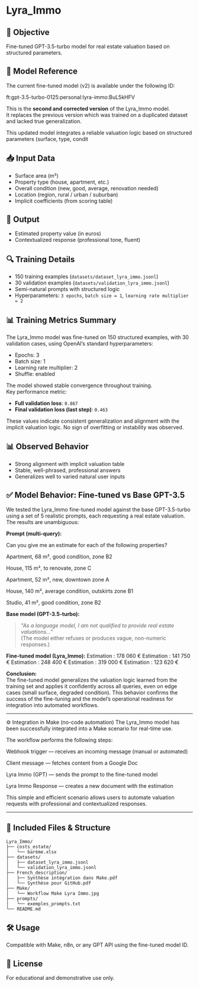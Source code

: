 # Lyra_Immo

## 🏡 Objective
Fine-tuned GPT-3.5-turbo model for real estate valuation based on structured parameters.

## 🧬 Model Reference

The current fine-tuned model (v2) is available under the following ID:

ft:gpt-3.5-turbo-0125:personal:lyra-immo:BuL5kHFV

This is the **second and corrected version** of the Lyra_Immo model.  
It replaces the previous version which was trained on a duplicated dataset and lacked true generalization.

This updated model integrates a reliable valuation logic based on structured parameters (surface, type, condit

## 📥 Input Data
- Surface area (m²)
- Property type (house, apartment, etc.)
- Overall condition (new, good, average, renovation needed)
- Location (region, rural / urban / suburban)
- Implicit coefficients (from scoring table)

## 🧾 Output
- Estimated property value (in euros)
- Contextualized response (professional tone, fluent)

## 🔍 Training Details
- 150 training examples (`datasets/dataset_lyra_immo.jsonl`)
- 30 validation examples (`datasets/validation_lyra_immo.jsonl`)
- Semi-natural prompts with structured logic
- Hyperparameters: `3 epochs`, `batch size = 1`, `learning rate multiplier = 2`

## 📊 Training Metrics Summary

The Lyra_Immo model was fine-tuned on 150 structured examples, with 30 validation cases, using OpenAI’s standard hyperparameters:

- Epochs: 3  
- Batch size: 1  
- Learning rate multiplier: 2  
- Shuffle: enabled

The model showed stable convergence throughout training.  
Key performance metric:

- **Full validation loss**: `0.867`  
- **Final validation loss (last step)**: `0.463`

These values indicate consistent generalization and alignment with the implicit valuation logic. No sign of overfitting or instability was observed.


## 📊 Observed Behavior
- Strong alignment with implicit valuation table
- Stable, well-phrased, professional answers
- Generalizes well to varied natural user inputs

## ✅ Model Behavior: Fine-tuned vs Base GPT-3.5

We tested the Lyra_Immo fine-tuned model against the base GPT-3.5-turbo using a set of 5 realistic prompts, each requesting a real estate valuation. The results are unambiguous:

**Prompt (multi-query):**

Can you give me an estimate for each of the following properties?

Apartment, 68 m², good condition, zone B2

House, 115 m², to renovate, zone C

Apartment, 52 m², new, downtown zone A

House, 140 m², average condition, outskirts zone B1

Studio, 41 m², good condition, zone B2


**Base model (GPT-3.5-turbo):**  
> *"As a language model, I am not qualified to provide real estate valuations..."*  
> (The model either refuses or produces vague, non-numeric responses.)

**Fine-tuned model (Lyra_Immo):**
Estimation : 178 060 €
Estimation : 141 750 €
Estimation : 248 400 €
Estimation : 319 000 €
Estimation : 123 620 €


**Conclusion:**  
The fine-tuned model generalizes the valuation logic learned from the training set and applies it confidently across all queries, even on edge cases (small surface, degraded condition). This behavior confirms the success of the fine-tuning and the model’s operational readiness for integration into automated workflows.


---

⚙️ Integration in Make (no-code automation)
The Lyra_Immo model has been successfully integrated into a Make scenario for real-time use.

The workflow performs the following steps:

Webhook trigger — receives an incoming message (manual or automated)

Client message — fetches content from a Google Doc

Lyra Immo (GPT) — sends the prompt to the fine-tuned model

Lyra Immo Response — creates a new document with the estimation


This simple and efficient scenario allows users to automate valuation requests with professional and contextualized responses.

---

## 📁 Included Files & Structure
```
Lyra_Immo/
├── costs_estate/
│   └── barème.xlsx
├── datasets/
│   ├── dataset_lyra_immo.jsonl
│   └── validation_lyra_immo.jsonl
├── French_description/
│   ├── Synthèse intégration dans Make.pdf
│   └── Synthèse pour GitHub.pdf
├── Make/
│   └── Workflow Make Lyra Immo.jpg
├── prompts/
│   └── exemples_prompts.txt
└── README.md
```

## 🛠️ Usage
Compatible with Make, n8n, or any GPT API using the fine-tuned model ID.

## 📄 License
For educational and demonstrative use only.
